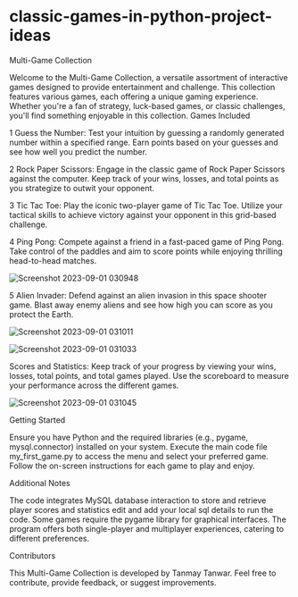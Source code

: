 # classic-games-in-python-project-ideas

Multi-Game Collection

Welcome to the Multi-Game Collection, a versatile assortment of interactive games designed to provide entertainment and challenge. This collection features various games, each offering a unique gaming experience. Whether you're a fan of strategy, luck-based games, or classic challenges, you'll find something enjoyable in this collection.
Games Included



1 Guess the Number: Test your intuition by guessing a randomly generated number within a specified range. Earn points based on your guesses and see how well you predict the number.

2  Rock Paper Scissors: Engage in the classic game of Rock Paper Scissors against the computer. Keep track of your wins, losses, and total points as you strategize to outwit your opponent.

3 Tic Tac Toe: Play the iconic two-player game of Tic Tac Toe. Utilize your tactical skills to achieve victory against your opponent in this grid-based challenge.

4 Ping Pong: Compete against a friend in a fast-paced game of Ping Pong. Take control of the paddles and aim to score points while enjoying thrilling head-to-head matches.

  ![Screenshot 2023-09-01 030948](https://github.com/Tanmay13Tanwar/classic-games-in-python-project-ideas/assets/119808404/7bf5ac9e-6b4a-4bb7-bb59-b28dc0116fe7)

5 Alien Invader: Defend against an alien invasion in this space shooter game. Blast away enemy aliens and see how high you can score as you protect the Earth.

  ![Screenshot 2023-09-01 031011](https://github.com/Tanmay13Tanwar/classic-games-in-python-project-ideas/assets/119808404/b7ccff88-adda-4bf6-9f69-77057651ff68)

  ![Screenshot 2023-09-01 031033](https://github.com/Tanmay13Tanwar/classic-games-in-python-project-ideas/assets/119808404/b09b82a1-42f3-448c-89b2-d55f27da8796)


  Scores and Statistics: Keep track of your progress by viewing your wins, losses, total points, and total games played. Use the scoreboard to measure your performance across the different games.

   ![Screenshot 2023-09-01 031045](https://github.com/Tanmay13Tanwar/classic-games-in-python-project-ideas/assets/119808404/e63b5685-416f-458d-b573-f7666e2a7f07)

Getting Started

  Ensure you have Python and the required libraries (e.g., pygame, mysql.connector) installed on your system.
  Execute the main code file my_first_game.py to access the menu and select your preferred game.
  Follow the on-screen instructions for each game to play and enjoy.
    

Additional Notes

  The code integrates MySQL database interaction to store and retrieve player scores and statistics edit and add your local sql details to run the code.
  Some games require the pygame library for graphical interfaces.
  The program offers both single-player and multiplayer experiences, catering to different preferences.

Contributors

This Multi-Game Collection is developed by Tanmay Tanwar. Feel free to contribute, provide feedback, or suggest improvements.

